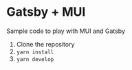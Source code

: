 # Gatsby + MUI

Sample code to play with MUI and Gatsby

1. Clone the repository
2. ```yarn install```
3. ```yarn develop```
